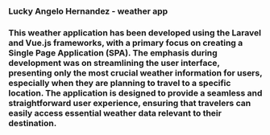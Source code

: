 <h3>Lucky Angelo Hernandez - weather app<h3>

This weather application has been developed using the Laravel and Vue.js frameworks, with a primary focus on creating a Single Page Application (SPA). The emphasis during development was on streamlining the user interface, presenting only the most crucial weather information for users, especially when they are planning to travel to a specific location. The application is designed to provide a seamless and straightforward user experience, ensuring that travelers can easily access essential weather data relevant to their destination.
